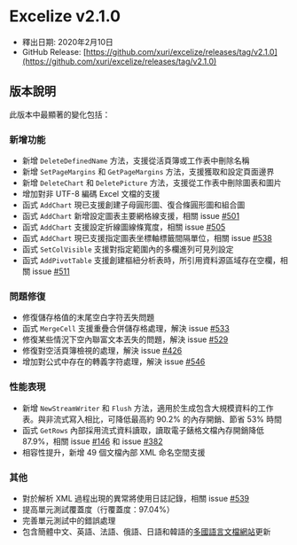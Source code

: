# Excelize v2.1.0

* 釋出日期: 2020年2月10日
* GitHub Release: [https://github.com/xuri/excelize/releases/tag/v2.1.0](https://github.com/xuri/excelize/releases/tag/v2.1.0)

## 版本說明

此版本中最顯著的變化包括：

### 新增功能

* 新增 `DeleteDefinedName` 方法，支援從活頁簿或工作表中刪除名稱
* 新增 `SetPageMargins` 和 `GetPageMargins` 方法，支援獲取和設定頁面邊界
* 新增 `DeleteChart` 和 `DeletePicture` 方法，支援從工作表中刪除圖表和圖片
* 增加對非 UTF-8 編碼 Excel 文檔的支援
* 函式 `AddChart` 現已支援創建子母圓形圖、復合條圓形圖和組合圖
* 函式 `AddChart` 新增設定圖表主要網格線支援，相關 issue [#501](https://github.com/xuri/excelize/issues/501)
* 函式 `AddChart` 支援設定折線圖線條寬度，相關 issue [#505](https://github.com/xuri/excelize/issues/505)
* 函式 `AddChart` 現已支援指定圖表坐標軸標籤間隔單位，相關 issue [#538](https://github.com/xuri/excelize/issues/538)
* 函式 `SetColVisible` 支援對指定範圍內的多欄進列可見列設定
* 函式 `AddPivotTable` 支援創建樞紐分析表時，所引用資料源區域存在空欄，相關 issue [#511](https://github.com/xuri/excelize/issues/511)

### 問題修復

* 修復儲存格值的末尾空白字符丟失問題
* 函式 `MergeCell` 支援重疊合併儲存格處理，解決 issue [#533](https://github.com/xuri/excelize/issues/533)
* 修復某些情況下空內聯富文本丟失的問題，解決 issue [#529](https://github.com/xuri/excelize/issues/529)
* 修復對空活頁簿檢視的處理，解決 issue [#426](https://github.com/xuri/excelize/issues/426)
* 增加對公式中存在的轉義字符處理，解決 issue [#546](https://github.com/xuri/excelize/issues/546)

### 性能表現

* 新增 `NewStreamWriter` 和 `Flush` 方法，適用於生成包含大規模資料的工作表。與非流式寫入相比，可降低最高約 90.2% 的內存開銷、節省 53% 時間
* 函式 `GetRows` 內部採用流式資料讀取，讀取電子錶格文檔內存開銷降低 87.9%，相關 issue [#146](https://github.com/xuri/excelize/issues/146) 和 issue [#382](https://github.com/xuri/excelize/issues/382)
* 相容性提升，新增 49 個文檔內部 XML 命名空間支援

### 其他

* 對於解析 XML 過程出現的異常將使用日誌記錄，相關 issue [#539](https://github.com/xuri/excelize/issues/539)
* 提高單元測試覆蓋度（行覆蓋度：97.04%）
* 完善單元測試中的錯誤處理
* 包含簡體中文、英語、法語、俄語、日語和韓語的[多國語言文檔網站](https://xuri.me/excelize)更新
